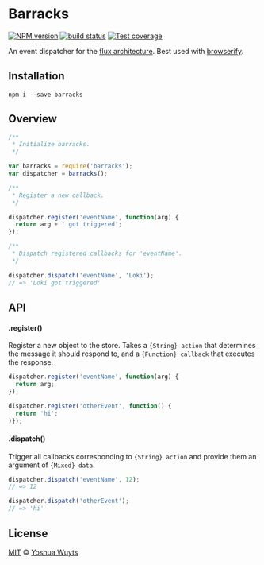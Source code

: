 # Barracks
[![NPM version][npm-image]][npm-url]
[![build status][travis-image]][travis-url]
[![Test coverage][coveralls-image]][coveralls-url]

An event dispatcher for the [flux architecture](http://facebook.github.io/react/blog/2014/05/06/flux.html). Best used with [browserify](https://github.com/substack/node-browserify).

## Installation
````
npm i --save barracks
````

## Overview
````js
/**
 * Initialize barracks.
 */

var barracks = require('barracks');
var dispatcher = barracks();

/**
 * Register a new callback.
 */

dispatcher.register('eventName', function(arg) {
  return arg + ' got triggered';
});

/**
 * Dispatch registered callbacks for 'eventName'.
 */

dispatcher.dispatch('eventName', 'Loki');
// => 'Loki got triggered'
````

## API
#### .register()
Register a new object to the store. Takes a `{String} action` that determines the
message it should respond to, and a `{Function} callback` that executes the response.
````js
dispatcher.register('eventName', function(arg) {
  return arg;
});

dispatcher.register('otherEvent', function() {
  return 'hi';
)});
````

#### .dispatch()
Trigger all callbacks corresponding to `{String} action` and provide them an
argument of `{Mixed} data`.
````js
dispatcher.dispatch('eventName', 12);
// => 12

dispatcher.dispatch('otherEvent');
// => 'hi'
````

## License
[MIT](https://tldrlegal.com/license/mit-license) © [Yoshua Wuyts](yoshuawuyts.com)

[npm-image]: https://img.shields.io/npm/v/barracks.svg?style=flat-square
[npm-url]: https://npmjs.org/package/barracks
[travis-image]: https://img.shields.io/travis/yoshuawuyts/barracks.svg?style=flat-square
[travis-url]: https://travis-ci.org/yoshuawuyts/barracks
[coveralls-image]: https://img.shields.io/coveralls/yoshuawuyts/barracks.svg?style=flat-square
[coveralls-url]: https://coveralls.io/r/yoshuawuyts/barracks?branch=master
